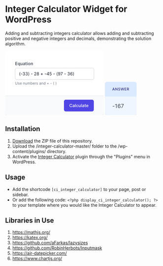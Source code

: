 # Integer Calculator Widget for WordPress

Adding and subtracting integers calculator allows adding and subtracting positive and negative integers and decimals, demonstrating the solution algorithm.

![Integer Calculator Input Form](/assets/images/screenshot-1.png "Integer Calculator Input Form")
![Integer Calculator Calculation Results](/assets/images/screenshot-2.png "Integer Calculator Calculation Results")

## Installation

1. [Download](https://github.com/pub-calculator-io/integer-calculator/archive/refs/heads/master.zip) the ZIP file of this repository.
2. Upload the /integer-calculator-master/ folder to the /wp-content/plugins/ directory.
3. Activate the [Integer Calculator](https://www.calculator.io/integer-calculator/ "Integer Calculator Homepage") plugin through the "Plugins" menu in WordPress.

## Usage
* Add the shortcode `[ci_integer_calculator]` to your page, post or sidebar.
* Or add the following code: `<?php display_ci_integer_calculator(); ?>` to your template where you would like the Integer Calculator to appear.

## Libraries in Use
1. https://mathjs.org/
2. https://katex.org/
3. https://github.com/aFarkas/lazysizes
4. https://github.com/RobinHerbots/Inputmask
5. https://air-datepicker.com/
6. https://www.chartjs.org/
